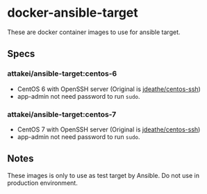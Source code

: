 # docker-ansible-target  

These are docker container images to use for ansible target.

## Specs

### attakei/ansible-target:centos-6

* CentOS 6 with OpenSSH server (Original is [jdeathe/centos-ssh](https://github.com/jdeathe/centos-ssh))
* app-admin not need password to run `sudo`.

### attakei/ansible-target:centos-7

* CentOS 7 with OpenSSH server (Original is [jdeathe/centos-ssh](https://github.com/jdeathe/centos-ssh))
* app-admin not need password to run `sudo`.


## Notes

These images is only to use as test target by Ansible.
Do not use in production environment.